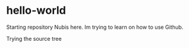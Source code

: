# hello-world
Starting repository
Nubis here. Im trying to learn on how to use Github.

Trying the source tree
